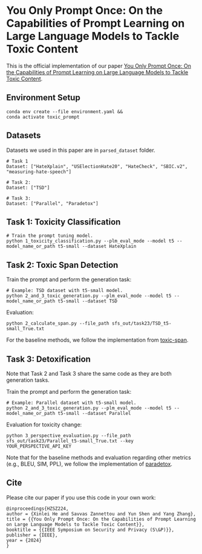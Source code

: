 # You Only Prompt Once: On the Capabilities of Prompt Learning on Large Language Models to Tackle Toxic Content

This is the official implementation of our paper [You Only Prompt Once: On the Capabilities of Prompt Learning on Large Language Models to Tackle Toxic Content](https://arxiv.org/abs/2308.05596).

## Environment Setup

```
conda env create --file environment.yaml &&
conda activate toxic_prompt
```

## Datasets

Datasets we used in this paper are in `parsed_dataset` folder.
```
# Task 1
Dataset: ["HateXplain", "USElectionHate20", "HateCheck", "SBIC.v2", "measuring-hate-speech"]

# Task 2:
Dataset: ["TSD"]

# Task 3:
Dataset: ["Parallel", "Paradetox"]
```


## Task 1: Toxicity Classification

```
# Train the prompt tuning model. 
python 1_toxicity_classification.py --plm_eval_mode --model t5 --model_name_or_path t5-small --dataset HateXplain
```


## Task 2: Toxic Span Detection

Train the prompt and perform the generation task:
```
# Example: TSD dataset with t5-small model.
python 2_and_3_toxic_generation.py --plm_eval_mode --model t5 --model_name_or_path t5-small --dataset TSD
```
Evaluation:
```
python 2_calculate_span.py --file_path sfs_out/task23/TSD_t5-small_True.txt
```

For the baseline methods, we follow the implementation from [toxic-span](https://github.com/ipavlopoulos/toxic_spans).

## Task 3: Detoxification

Note that Task 2 and Task 3 share the same code as they are both generation tasks.

Train the prompt and perform the generation task:
```
# Example: Parallel dataset with t5-small model.
python 2_and_3_toxic_generation.py --plm_eval_mode --model t5 --model_name_or_path t5-small --dataset Parallel
```

Evaluation for toxicity change:
```
python 3_perspective_evaluation.py --file_path sfs_out/task23/Parallel_t5-small_True.txt --key YOUR_PERSPECTIVE_API_KEY
```

Note that for the baseline methods and evaluation regarding other metrics (e.g., BLEU, SIM, PPL), we follow the implementation of [paradetox](https://github.com/s-nlp/paradetox).

## Cite

Please cite our paper if you use this code in your own work:

```
@inproceedings{HZSZ224,
author = {Xinlei He and Savvas Zannettou and Yun Shen and Yang Zhang},
title = {{You Only Prompt Once: On the Capabilities of Prompt Learning on Large Language Models to Tackle Toxic Content}},
booktitle = {{IEEE Symposium on Security and Privacy (S\&P)}},
publisher = {IEEE},
year = {2024}
}
```